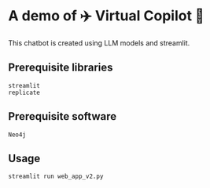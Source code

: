 # A demo of ✈️ Virtual Copilot 💬

This chatbot is created using LLM models and streamlit.

## Prerequisite libraries

```
streamlit
replicate
```
## Prerequisite software
```
Neo4j
```

## Usage
```
streamlit run web_app_v2.py
``` 